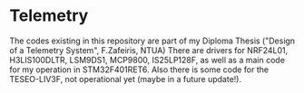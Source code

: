 # Telemetry

The codes existing in this repository are part of my Diploma Thesis ("Design of a Telemetry System", F.Zafeiris, NTUA)
There are drivers for NRF24L01, H3LIS100DLTR, LSM9DS1, MCP9800, IS25LP128F, as well as a main code for my operation in STM32F401RET6.
Also there is some code for the TESEO-LIV3F, not operational yet (maybe in a future update!).
